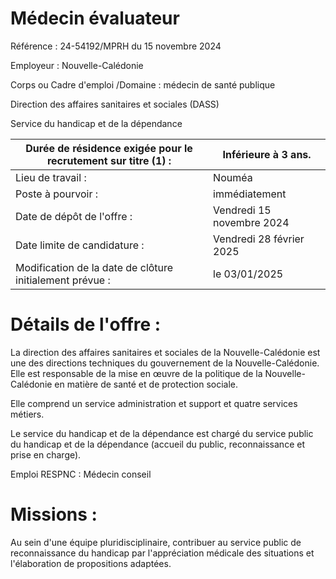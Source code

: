 # Médecin évaluateur

Référence : 24-54192/MPRH du 15 novembre 2024

Employeur : Nouvelle-Calédonie

Corps ou Cadre d'emploi /Domaine : médecin de santé publique

Direction des affaires sanitaires et sociales (DASS)

Service du handicap et de la dépendance

|Durée de résidence exigée pour le recrutement sur titre (1) :|Inférieure à 3 ans.|
|---|---|
|Lieu de travail :|Nouméa|
|Poste à pourvoir :|immédiatement|
|Date de dépôt de l'offre :|Vendredi 15 novembre 2024|
|Date limite de candidature :|Vendredi 28 février 2025|
|Modification de la date de clôture initialement prévue :|le 03/01/2025|

# Détails de l'offre :

La direction des affaires sanitaires et sociales de la Nouvelle-Calédonie est une des directions techniques du gouvernement de la Nouvelle-Calédonie. Elle est responsable de la mise en œuvre de la politique de la Nouvelle-Calédonie en matière de santé et de protection sociale.

Elle comprend un service administration et support et quatre services métiers.

Le service du handicap et de la dépendance est chargé du service public du handicap et de la dépendance (accueil du public, reconnaissance et prise en charge).

Emploi RESPNC : Médecin conseil

# Missions :

Au sein d'une équipe pluridisciplinaire, contribuer au service public de reconnaissance du handicap par l'appréciation médicale des situations et l'élaboration de propositions adaptées.